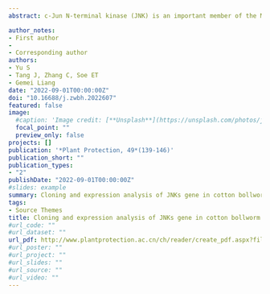 ```yaml
---
abstract: c-Jun N-terminal kinase (JNK) is an important member of the MAPK family (mitogen-activated protein kinases), which has various functions such as participating in insect anti-stress response. In order to clarify the expression characteristics of HaJNK and its role in defense against Bt insecticidal protein in cotton bollworm Helicoverpa armigera, we cloned two HaJNK gene coding sequences HaJNK 1 and HaJNK 2 by PCR amplification. Bioinformatics analysis showed that the open reading frames of HaJNK 1 and HaJNK 2 genes were 1 191 bp and 1 143 bp, encoding 397 and 381 amino acids, respectively. Phylogenetic tree analysis showed that HaJNK 1 of H. armigera had high homology with that of Mythimna separata and HaJNK 2 of H. armigera is clustered with that of Bombyx mori. Quantitative real-time PCR was used to analyze the expression levels of HaJNK 1 and HaJNK 2 in different developmental stages and tissues. It was found that the expression levels of HaJNK 1 and HaJNK 2 were the highest in the stage of egg, following by female adults. The highest expression of HaJNK 1 was observed in gonads followed by salivary glands, and the highest expression of HaJNK 2 was in head followed by gonads. For the fourth instar larvae, after cotton bollworm fed on Cry1Ac, the expression levels of HaJNK 1 and HaJNK 2 in midgut were significantly increased. It was speculated that the HaJNKs of H. armigera might be involved in emergency response and antistress response against Bt insecticidal protein.

author_notes:
- First author
- 
- Corresponding author
authors:
- Yu S
- Tang J, Zhang C, Soe ET
- Gemei Liang
date: "2022-09-01T00:00:00Z"
doi: "10.16688/j.zwbh.2022607"
featured: false
image:
  #caption: 'Image credit: [**Unsplash**](https://unsplash.com/photos/jdD8gXaTZsc)'
  focal_point: ""
  preview_only: false
projects: []
publication: '*Plant Protection, 49*(139-146)'
publication_short: ""
publication_types:
- "2"
publishDate: "2022-09-01T00:00:00Z"
#slides: example
summary: Cloning and expression analysis of JNKs gene in cotton bollworm Helicoverpa armigera
tags:
- Source Themes
title: Cloning and expression analysis of JNKs gene in cotton bollworm Helicoverpa armigera
#url_code: ""
#url_dataset: ""
url_pdf: http://www.plantprotection.ac.cn/ch/reader/create_pdf.aspx?file_no=20230119&flag=1&journal_id=zwbh&year_id=2023
#url_poster: ""
#url_project: ""
#url_slides: ""
#url_source: ""
#url_video: ""
---
```



